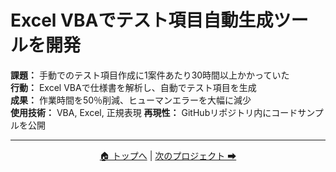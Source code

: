 # Excel VBAでテスト項目自動生成ツールを開発

**課題：** 手動でのテスト項目作成に1案件あたり30時間以上かかっていた  
**行動：** Excel VBAで仕様書を解析し、自動でテスト項目を生成  
**成果：** 作業時間を50％削減、ヒューマンエラーを大幅に減少  
**使用技術：** VBA, Excel, 正規表現
**再現性：** GitHubリポジトリ内にコードサンプルを公開

---

<p align="center">
  <a href="../index.md">🏠 トップへ</a> |
  <a href="genai-poc.md">次のプロジェクト ➡</a>
</p>
